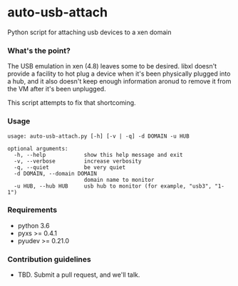 # auto-usb-attach #

Python script for attaching usb devices to a xen domain

### What's the point? ###

The USB emulation in xen (4.8) leaves some to be desired.  libxl doesn't provide a facility
to hot plug a device when it's been physically plugged into a hub, and it also doesn't keep
enough information aronud to remove it from the VM after it's been unplugged.

This script attempts to fix that shortcoming.

### Usage ###

    usage: auto-usb-attach.py [-h] [-v | -q] -d DOMAIN -u HUB
    
    optional arguments:
      -h, --help            show this help message and exit
      -v, --verbose         increase verbosity
      -q, --quiet           be very quiet
      -d DOMAIN, --domain DOMAIN
                            domain name to monitor
      -u HUB, --hub HUB     usb hub to monitor (for example, "usb3", "1-1")


### Requirements ###

* python 3.6
* pyxs >= 0.4.1
* pyudev >= 0.21.0

### Contribution guidelines ###

* TBD.  Submit a pull request, and we'll talk.

